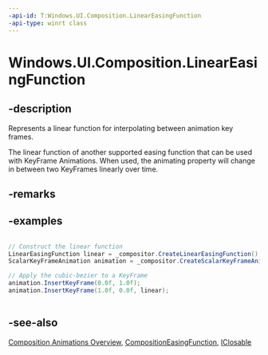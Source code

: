 ```yaml
---
-api-id: T:Windows.UI.Composition.LinearEasingFunction
-api-type: winrt class
---
```


<!-- Class syntax.
public class LinearEasingFunction : Windows.UI.Composition.CompositionEasingFunction, Windows.UI.Composition.ILinearEasingFunction
-->

# Windows.UI.Composition.LinearEasingFunction

## -description
Represents a linear function for interpolating between animation key frames.

The linear function of another supported easing function that can be used with KeyFrame Animations. When used, the animating property will change in between two KeyFrames linearly over time.

## -remarks

## -examples


```csharp

// Construct the linear function
LinearEasingFunction linear = _compositor.CreateLinearEasingFunction();
ScalarKeyFrameAnimation animation = _compositor.CreateScalarKeyFrameAnimation();

// Apply the cubic-bezier to a KeyFrame
animation.InsertKeyFrame(0.0f, 1.0f);
animation.InsertKeyFrame(1.0f, 0.0f, linear);
       
```



## -see-also
[Composition Animations Overview](https://docs.microsoft.com/en-us/windows/uwp/composition/composition-animation), [CompositionEasingFunction](compositioneasingfunction.md), [IClosable](../windows.foundation/iclosable.md)
